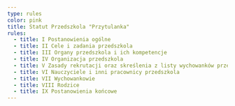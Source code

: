 ```yaml
---
type: rules
color: pink
title: Statut Przedszkola "Przytulanka"
rules:
  - title: I Postanowienia ogólne
  - title: II Cele i zadania przedszkola
  - title: III Organy przedszkola i ich kompetencje
  - title: IV Organizacja przedszkola
  - title: V Zasady rekrutacji oraz skreślenia z listy wychowanków przedszkola
  - title: VI Nauczyciele i inni pracownicy przedszkola
  - title: VII Wychowankowie
  - title: VIII Rodzice
  - title: IX Postanowienia końcowe
---
```

